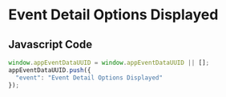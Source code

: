 # Event Detail Options Displayed

### 

## Javascript Code
```js
window.appEventDataUUID = window.appEventDataUUID || [];
appEventDataUUID.push({
  "event": "Event Detail Options Displayed"
});
```




